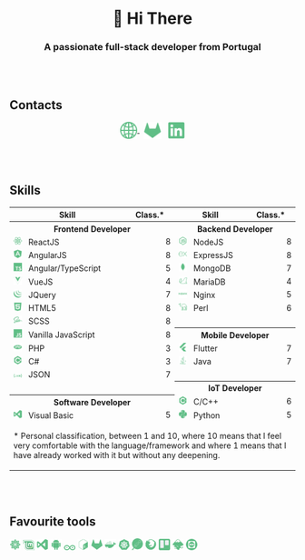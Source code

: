 <h1 align="center">👋 Hi There</h1>
<h3 align="center">A passionate full-stack developer from Portugal</h3>

<br/>
<br/>

<h2>Contacts</h2>

<p align="center">
    <a href="https://zeruns.com" target="blank">
        <img align="center" src="readme/www.svg" alt="Web" height="30" width="30" />
    </a>
    &nbsp;
    <a href="https://gitlab.com/gilpedrosa" target="blank" style="text-decoration: none;">
        <img align="center" src="readme/gitlab.svg" alt="Gitlab" height="30" width="30" />
    </a>
    &nbsp;
    <a href="https://linkedin.com/in/gil-pedrosa" target="blank" style="text-decoration: none;">
        <img align="center" src="readme/linkedin.svg" alt="Linkedin" height="30" width="30" />
    </a>
</p>

<br/>
<br/>

<h2>Skills</h2>

<table align="center">
    <tr>
        <th>Skill</th>
        <th>Class.*</th>
        <th>Skill</th>
        <th>Class.*</th>
    </tr>
    <tr>
        <th colspan="2">Frontend Developer</th>
        <th colspan="2">Backend Developer</th>
    </tr>
    <tr>
        <td>
            <img
                src="readme/reactjs.svg"
                alt="ReactJS"
                width="15"
            />
            &nbsp;
            ReactJS
        </td>
        <td align="right">8</td>
        <td>
            <img
                src="readme/nodejs.svg"
                alt="NodeJS"
                width="15"
            />
            &nbsp;
            NodeJS
        </td>
        <td align="right">8</td>
    </tr>
    <tr>
        <td>
            <img
                src="readme/angularjs.svg"
                alt="AngularJS"
                width="15"
            />
            &nbsp;
            AngularJS
        </td>
        <td align="right">8</td>
        <td>
            <img
                src="readme/expressjs.svg"
                alt="ExpressJS"
                width="15"
            />
            &nbsp;
            ExpressJS
        </td>
        <td align="right">8</td>
    </tr>
    <tr>
        <td>
            <img
                src="readme/typescript.svg"
                alt="Angular/TypeScript"
                width="15"
            />
            &nbsp;
            Angular/TypeScript
        </td>
        <td align="right">5</td>
        <td>
            <img
                src="readme/mongodb.svg"
                alt="MongoDB"
                width="15"
            />
            &nbsp;
            MongoDB
        </td>
        <td align="right">7</td>
    </tr>
    <tr>
        <td>
            <img
                src="readme/vuejs.svg"
                alt="VueJS"
                width="15"
            /> 
            &nbsp;
            VueJS
        </td>
        <td align="right">4</td>
        <td>
            <img
                src="readme/mariadb.svg"
                alt="MariaDB"
                width="15"
            />
            &nbsp;
            MariaDB
        </td>
        <td align="right">4</td>
    </tr>
    <tr>
        <td>
            <img
                src="readme/jquery.svg"
                alt="JQuery"
                width="15"
            />
            &nbsp;
            JQuery
        </td>
        <td align="right">7</td>
        <td>
            <img
                src="readme/nginx.svg"
                alt="Nginx"
                width="15"
            />
            &nbsp;
            Nginx
        </td>
        <td align="right">5</td>
    </tr>
    <tr>
        <td>
            <img
                src="readme/html5.svg"
                alt="HTML5"
                width="15"
            />
            &nbsp;
            HTML5
        </td>
        <td align="right">8</td>
        <td>
            <img
                src="readme/perl.svg"
                alt="Perl"
                width="15"
            />
            &nbsp;
            Perl
        </td>
        <td align="right">6</td>
    </tr>
    <tr>
        <td>
            <img
                src="readme/sass.svg"
                alt="SCSS"
                width="15"
            />
            &nbsp;
            SCSS
        </td>
        <td align="right">8</td>
        <td colspan="2"></td>
    </tr>
    <tr>
        <td>
            <img
                src="readme/javascript.svg"
                alt="Vanilla JavaScript"
                width="15"
            />
            &nbsp;
            Vanilla JavaScript
        </td>
        <td align="right">8</td>
        <th colspan="2">Mobile Developer</th>
    </tr>
    <tr>
        <td>
            <img
                src="readme/php.svg"
                alt="PHP"
                width="15"
            />
            &nbsp;
            PHP
        </td>
        <td align="right">3</td>
        <td>
            <img
                src="readme/flutter.svg"
                alt="Flutter"
                width="15"
            />
            &nbsp;
            Flutter
        </td>
        <td align="right">7</td>
    </tr>
    <tr>
        <td>
            <img
                src="readme/csharp.svg"
                alt="C#"
                width="15"
            />
            &nbsp;
            C#
        </td>
        <td align="right">3</td>
        <td>
            <img
                src="readme/java.svg"
                alt="Java"
                width="15"
            />
            &nbsp;
            Java
        </td>
        <td align="right">7</td>
    </tr>
    <tr>
        <td>
            <img
                src="readme/json.svg"
                alt="JSON"
                width="15"
            />
            &nbsp;
            JSON
        </td>
        <td align="right">7</td>
        <td colspan="2"></td>
    </tr>
    <tr>
        <td colspan="2"></td>
        <th colspan="2">IoT Developer</th>
    </tr>
    <tr>
        <th colspan="2">Software Developer</th>
        <td>
            <img
                src="readme/cplusplus.svg"
                alt="C/C++"
                width="15"
            />
            &nbsp;
            C/C++
        </td>
        <td align="right">6</td>
    </tr>
    <tr>
        <td>
            <img
                src="readme/visualbasic.svg"
                alt="Visual Basic"
                width="15"
            />
            &nbsp;
            Visual Basic
        </td>
        <td align="right">5</td>
        <td>
            <img
                src="readme/python.svg"
                alt="Python"
                width="15"
            />
            &nbsp;
            Python
        </td>
        <td align="right">5</td>
    </tr>
    <tr>
        <td colspan="4">
            <p></p>
            <p>
                * Personal classification, between 1 and 10, where 10 means that I feel very comfortable with the language/framework and where 1 means that I have already worked with it but without any deepening.
            </p>
        </th>
    </tr>
</table>

<br/>
<br/>

<h2>Favourite tools</h2>

<img
    src="readme/centos8.svg"
    alt="Linux Centos8"
    width="20"
/>
<img
    src="readme/mint.svg"
    alt="Linux Mint"
    width="20"
/>
<img
    src="readme/visualbasic.svg"
    alt="Visual Studio Code"
    width="20"
/>
<img
    src="readme/android.svg"
    alt="Android Studio"
    width="20"
/>
<img
    src="readme/arduino.svg"
    alt="Arduino IDE"
    width="20"
/>
<img
    src="readme/bash.svg"
    alt="Terminal"
    width="20"
/>
<img
    src="readme/gitlab.svg"
    alt="Gitlab"
    width="20"
/>
<img
    src="readme/docker.svg"
    alt="Docker"
    width="20"
/>
<img
    src="readme/kubernetes.svg"
    alt="Kubernetes"
    width="20"
/>
<img
    src="readme/postman.svg"
    alt="Postman"
    width="20"
/>
<img
    src="readme/firefox.svg"
    alt="Firefox"
    width="20"
/>
<img
    src="readme/trello.svg"
    alt="Trello"
    width="20"
/>
<img
    src="readme/inkscape.svg"
    alt="Inkscape"
    width="20"
/>
<img
    src="readme/teamviewer.svg"
    alt="Teamviewer"
    width="20"
/>
